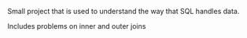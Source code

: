 Small project that is used to understand the way that SQL handles data.

Includes problems on inner and outer joins

